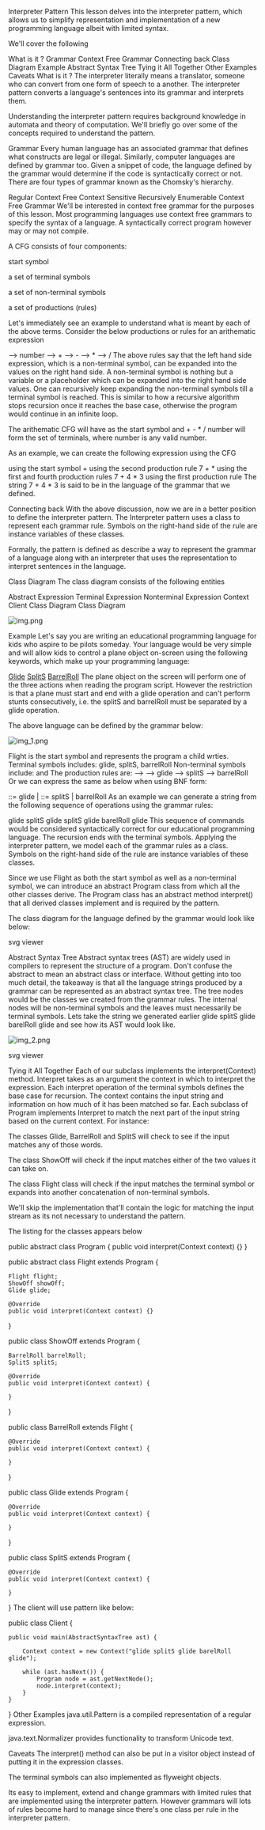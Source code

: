 Interpreter Pattern
This lesson delves into the interpreter pattern, which allows us to simplify representation and implementation of a new
programming language albeit with limited syntax.

We'll cover the following

What is it ?
Grammar
Context Free Grammar
Connecting back
Class Diagram
Example
Abstract Syntax Tree
Tying it All Together
Other Examples
Caveats
What is it ?
The interpreter literally means a translator, someone who can convert from one form of speech to a another. The
interpreter pattern converts a language's sentences into its grammar and interprets them.

Understanding the interpreter pattern requires background knowledge in automata and theory of computation. We'll briefly
go over some of the concepts required to understand the pattern.

Grammar
Every human language has an associated grammar that defines what constructs are legal or illegal. Similarly, computer
languages are defined by grammar too. Given a snippet of code, the language defined by the grammar would determine if
the code is syntactically correct or not. There are four types of grammar known as the Chomsky's hierarchy.

Regular
Context Free
Context Sensitive
Recursively Enumerable
Context Free Grammar
We'll be interested in context free grammar for the purposes of this lesson. Most programming languages use context free
grammars to specify the syntax of a language. A syntactically correct program however may or may not compile.

A CFG consists of four components:

start symbol

a set of terminal symbols

a set of non-terminal symbols

a set of productions (rules)

Let's immediately see an example to understand what is meant by each of the above terms. Consider the below productions
or rules for an arithematic expression

<expression> --> number
<expression> --> <expression> + <expression>
<expression> --> <expression> - <expression>
<expression> --> <expression> * <expression>
<expression> --> <expression> / <expression>
The above rules say that the left hand side expression, which is a non-terminal symbol, can be expanded into the values on the right hand side. A non-terminal symbol is nothing but a variable or a placeholder which can be expanded into the right hand side values. One can recursively keep expanding the non-terminal symbols till a terminal symbol is reached. This is similar to how a recursive algorithm stops recursion once it reaches the base case, otherwise the program would continue in an infinite loop.

The arithematic CFG will have <expression> as the start symbol and + - * / number will form the set of terminals, where
number is any valid number.

As an example, we can create the following expression using the CFG

<expression>   using the start symbol
<expression> + <expression>   using the second production rule
7 + <expression> * <expression>   using the first and fourth production rules
7 + 4 * 3   using the first production rule
The string 7 + 4 * 3 is said to be in the language of the grammar that we defined.

Connecting back
With the above discussion, now we are in a better position to define the interpreter pattern. The Interpreter pattern
uses a class to represent each grammar rule. Symbols on the right-hand side of the rule are instance variables of these
classes.

Formally, the pattern is defined as describe a way to represent the grammar of a language along with an interpreter that
uses the representation to interpret sentences in the language.

Class Diagram
The class diagram consists of the following entities

Abstract Expression
Terminal Expression
Nonterminal Expression
Context
Client
Class Diagram
Class Diagram

![img.png](img.png)

Example
Let's say you are writing an educational programming language for kids who aspire to be pilots someday. Your language
would be very simple and will allow kids to control a plane object on-screen using the following keywords, which make up
your programming language:

[Glide]()
[SplitS]()
[BarrelRoll]()
The plane object on the screen will perform one of the three actions when reading the program script. However the
restriction is that a plane must start and end with a glide operation and can't perform stunts consecutively, i.e. the
splitS and barrelRoll must be separated by a glide operation.

The above language can be defined by the grammar below:

![img_1.png](img_1.png)

Flight is the start symbol and represents the program a child wrties.
Terminal symbols includes: glide, splitS, barrelRoll
Non-terminal symbols include: <Flight> and <ShowOff>
The production rules are:
<Flight> --> <Flight> <ShowOff> <Flight>
<Flight> --> glide
<ShowOff> --> splitS
<ShowOff> --> barrelRoll
Or we can express the same as below when using BNF form:

<Flight> ::= glide | <Flight> <ShowOff> <Flight>
<ShowOff> ::= splitS | barrelRoll
As an example we can generate a string from the following sequence of operations using the grammar rules:

<Flight>
<Flight> <ShowOff> <Flight>
glide splitS <Flight> <ShowOff> <Flight>
glide splitS glide barelRoll glide This sequence of commands would be considered syntactically correct for our educational programming language.
The recursion ends with the terminal symbols. Applying the interpreter pattern, we model each of the grammar rules as a class. Symbols on the right-hand side of the rule are instance variables of these classes.

Since we use Flight as both the start symbol as well as a non-terminal symbol, we can introduce an abstract Program
class from which all the other classes derive. The Program class has an abstract method interpret() that all derived
classes implement and is required by the pattern.

The class diagram for the language defined by the grammar would look like below:

svg viewer

Abstract Syntax Tree
Abstract syntax trees (AST) are widely used in compilers to represent the structure of a program. Don't confuse the
abstract to mean an abstract class or interface. Without getting into too much detail, the takeaway is that all the
language strings produced by a grammar can be represented as an abstract syntax tree. The tree nodes would be the
classes we created from the grammar rules. The internal nodes will be non-terminal symbols and the leaves must
necessarily be terminal symbols. Lets take the string we generated earlier glide splitS glide barelRoll glide and see
how its AST would look like.

![img_2.png](img_2.png)

svg viewer

Tying it All Together
Each of our subclass implements the interpret(Context) method. Interpret takes as an argument the context in which to
interpret the expression. Each interpret operation of the terminal symbols defines the base case for recursion. The
context contains the input string and information on how much of it has been matched so far. Each subclass of Program
implements Interpret to match the next part of the input string based on the current context. For instance:

The classes Glide, BarrelRoll and SplitS will check to see if the input matches any of those words.

The class ShowOff will check if the input matches either of the two values it can take on.

The class Flight class will check if the input matches the terminal symbol or expands into another concatenation of
non-terminal symbols.

We'll skip the implementation that'll contain the logic for matching the input stream as its not necessary to understand
the pattern.

The listing for the classes appears below

public abstract class Program {
public void interpret(Context context) {}
}

public abstract class Flight extends Program {

    Flight flight;
    ShowOff showOff;
    Glide glide;

    @Override
    public void interpret(Context context) {}

}

public class ShowOff extends Program {

    BarrelRoll barrelRoll;
    SplitS splitS;

    @Override
    public void interpret(Context context) {

    }

}

public class BarrelRoll extends Flight {

    @Override
    public void interpret(Context context) {

    }

}

public class Glide extends Program {

    @Override
    public void interpret(Context context) {

    }

}

public class SplitS extends Program {

    @Override
    public void interpret(Context context) {

    }

}
The client will use pattern like below:

public class Client {

    public void main(AbstractSyntaxTree ast) {

        Context context = new Context("glide splitS glide barelRoll glide");

        while (ast.hasNext()) {
            Program node = ast.getNextNode();
            node.interpret(context);
        }
    }

}
Other Examples
java.util.Pattern is a compiled representation of a regular expression.

java.text.Normalizer provides functionality to transform Unicode text.

Caveats
The interpret() method can also be put in a visitor object instead of putting it in the expression classes.

The terminal symbols can also implemented as flyweight objects.

Its easy to implement, extend and change grammars with limited rules that are implemented using the interpreter pattern.
However grammars will lots of rules become hard to manage since there's one class per rule in the interpreter pattern.